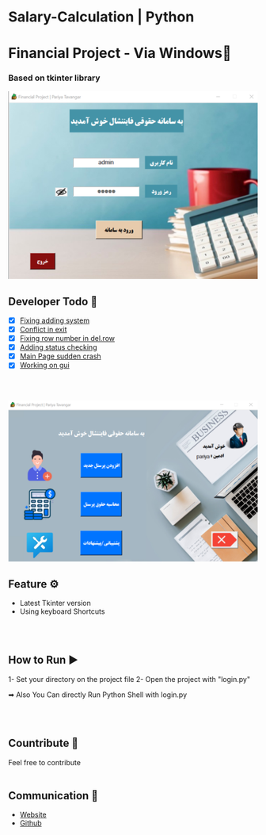 # Salary-Calculation | Python
# Financial Project - Via Windows📑
### Based on tkinter library

![login.png](img/rmimg/login.png)

## Developer Todo 📝
- [x] [Fixing adding system]()
- [x] [Conflict in exit]()
- [x] [Fixing row number in del.row]()
- [x] [Adding status checking]()
- [x] [Main Page sudden crash]()
- [x] [Working on gui]()

<br><br>

![menu.png](img/rmimg/menu.png)

## Feature ⚙
* Latest Tkinter version
* Using keyboard Shortcuts

<br><br>

## How to Run ▶
1- Set your directory on the project file
2- Open the project with "login.py"

➡ Also You Can directly Run Python Shell with login.py

<br><br>

## Countribute 🤝
Feel free to contribute
<br><br>

## Communication 💌
* [Website](https://www.pariya-tavangar.ir)
* [Github](https://github.com/Ptavangar)

